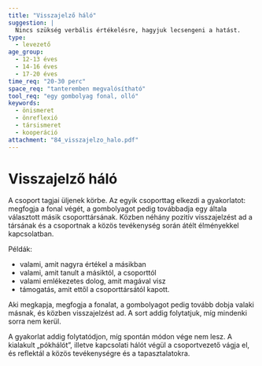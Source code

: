 ```yaml
---
title: "Visszajelző háló"
suggestion: | 
  Nincs szükség verbális értékelésre, hagyjuk lecsengeni a hatást.
type:
  - levezető
age_group:
  - 12-13 éves
  - 14-16 éves
  - 17-20 éves
time_req: "20-30 perc"
space_req: "tanteremben megvalósítható"
tool_req: "egy gombolyag fonal, olló"
keywords: 
  - önismeret
  - önreflexió
  - társismeret
  - kooperáció
attachment: "84_visszajelzo_halo.pdf"
---
```


# Visszajelző háló

A csoport tagjai üljenek körbe. Az egyik csoporttag elkezdi a gyakorlatot: megfogja a fonal végét, a gombolyagot pedig továbbadja egy általa választott másik csoporttársának. Közben néhány pozitív visszajelzést ad a társának és a csoportnak a közös tevékenység során átélt élményekkel kapcsolatban.

Példák:

* valami, amit nagyra értékel a másikban
* valami, amit tanult a másiktól, a csoporttól
* valami emlékezetes dolog, amit magával visz
* támogatás, amit ettől a csoporttársától kapott.

Aki megkapja, megfogja a fonalat, a gombolyagot pedig tovább dobja valaki másnak, és közben visszajelzést ad. A sort addig folytatjuk, míg mindenki sorra nem kerül.

A gyakorlat addig folytatódjon, míg spontán módon vége nem lesz. A kialakult „pókhálót”, illetve kapcsolati hálót végül a csoportvezető vágja el, és reflektál a közös tevékenységre és a tapasztalatokra.
  
  
